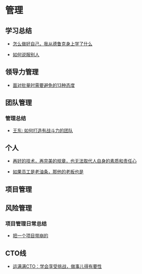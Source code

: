 
# 管理

## 学习总结
- [怎么做好自己，我从德鲁克身上学了什么](https://github.com/liangxiong/liang.tech/blob/master/manage/2019/0421.md)

- [如何说服别人](https://github.com/liangxiong/liang.tech/blob/master/manage/leadership/persuasiveness.md)


## 领导力管理
- [面对批量时需要避免的13种态度](https://github.com/liangxiong/liang.tech/blob/master/manage/leadership/criticize_reaction.md)

## 团队管理
### 管理总结
- [王东: 如何打造有战斗力的团队
](https://mp.weixin.qq.com/s?__biz=MzIxMzEzMjM5NQ==&mid=2651031426&idx=1&sn=b488fffb9d0313712e308e2e74a9d5a4)


## 个人
- [再好的技术，再完美的规章，也无法取代人自身的素质和责任心
](https://mp.weixin.qq.com/s?__biz=MzIxMzEzMjM5NQ==&mid=2651031295&idx=1&sn=70ace530739e2b7d8c392af622519c64)

- [如果员工是老油条，那他的老板也是
](https://mp.weixin.qq.com/s?__biz=MzIxMzEzMjM5NQ==&mid=2651031876&idx=1&sn=7192f79887ccb24e014dbc378b58d687)

## 项目管理

## 风险管理

### 项目管理日常总结
- [把一个项目带崩的](https://mp.weixin.qq.com/s?__biz=MzIwMzY1OTU1NQ==&mid=2247484979&idx=1&sn=9682355f7ed2789415796d862360f5ba)

## CTO线
- [运满满CTO：学会享受挑战，做事儿得有要性](https://github.com/liangxiong/liang.tech/blob/master/manage/2018/0626.md)
